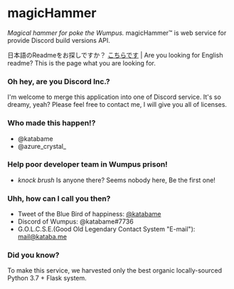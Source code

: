 # magicHammer
_Magical hammer for poke the Wumpus._
magicHammer™ is web service for provide Discord build versions API.

日本語のReadmeをお探しですか？ [こちらです](readme_ja.md) | Are you looking for English readme? This is the page what you are looking for.

### Oh hey, are you Discord Inc.?
I'm welcome to merge this application into one of Discord service. It's so dreamy, yeah?
Please feel free to contact me, I will give you all of licenses.

### Who made this happen!?
* @katabame
* @azure\_crystal\_

### Help poor developer team in Wumpus prison!
* *knock brush* Is anyone there? Seems nobody here, Be the first one!

### Uhh, how can I call you then?
* Tweet of the Blue Bird of happiness: [@katabame](https://twitter.com/katabame)
* Discord of Wumpus: @katabame#7736
* G.O.L.C.S.E.(Good Old Legendary Contact System "E-mail"): [mail@kataba.me](mailto://mail@kataba.me)

### Did you know?
To make this service, we harvested only the best organic locally-sourced Python 3.7 + Flask system.
